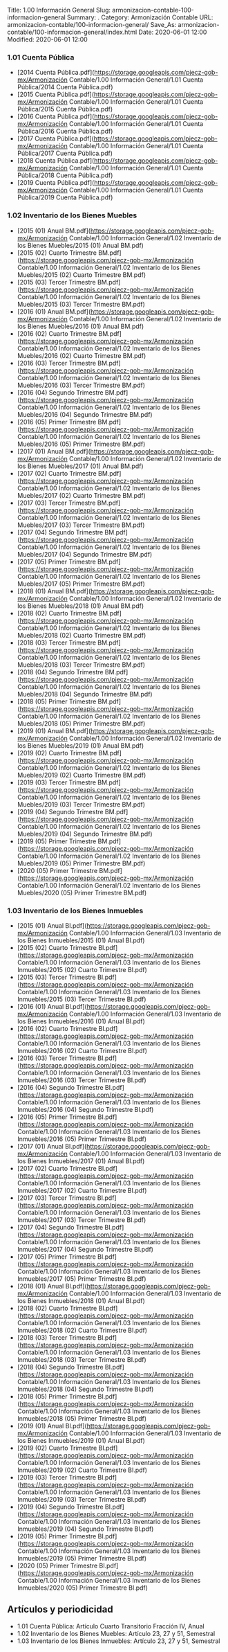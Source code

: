 Title: 1.00 Información General
Slug: armonizacion-contable-100-informacion-general
Summary: .
Category: Armonización Contable
URL: armonizacion-contable/100-informacion-general/
Save_As: armonizacion-contable/100-informacion-general/index.html
Date: 2020-06-01 12:00
Modified: 2020-06-01 12:00


 



### 1.01 Cuenta Pública


* [2014 Cuenta Pública.pdf](https://storage.googleapis.com/pjecz-gob-mx/Armonización Contable/1.00 Información General/1.01 Cuenta Pública/2014 Cuenta Pública.pdf)
* [2015 Cuenta Pública.pdf](https://storage.googleapis.com/pjecz-gob-mx/Armonización Contable/1.00 Información General/1.01 Cuenta Pública/2015 Cuenta Pública.pdf)
* [2016 Cuenta Pública.pdf](https://storage.googleapis.com/pjecz-gob-mx/Armonización Contable/1.00 Información General/1.01 Cuenta Pública/2016 Cuenta Pública.pdf)
* [2017 Cuenta Pública.pdf](https://storage.googleapis.com/pjecz-gob-mx/Armonización Contable/1.00 Información General/1.01 Cuenta Pública/2017 Cuenta Pública.pdf)
* [2018 Cuenta Pública.pdf](https://storage.googleapis.com/pjecz-gob-mx/Armonización Contable/1.00 Información General/1.01 Cuenta Pública/2018 Cuenta Pública.pdf)
* [2019 Cuenta Pública.pdf](https://storage.googleapis.com/pjecz-gob-mx/Armonización Contable/1.00 Información General/1.01 Cuenta Pública/2019 Cuenta Pública.pdf)


### 1.02 Inventario de los Bienes Muebles


* [2015 (01) Anual BM.pdf](https://storage.googleapis.com/pjecz-gob-mx/Armonización Contable/1.00 Información General/1.02 Inventario de los Bienes Muebles/2015 (01) Anual BM.pdf)
* [2015 (02) Cuarto Trimestre BM.pdf](https://storage.googleapis.com/pjecz-gob-mx/Armonización Contable/1.00 Información General/1.02 Inventario de los Bienes Muebles/2015 (02) Cuarto Trimestre BM.pdf)
* [2015 (03) Tercer Trimestre BM.pdf](https://storage.googleapis.com/pjecz-gob-mx/Armonización Contable/1.00 Información General/1.02 Inventario de los Bienes Muebles/2015 (03) Tercer Trimestre BM.pdf)
* [2016 (01) Anual BM.pdf](https://storage.googleapis.com/pjecz-gob-mx/Armonización Contable/1.00 Información General/1.02 Inventario de los Bienes Muebles/2016 (01) Anual BM.pdf)
* [2016 (02) Cuarto Trimestre BM.pdf](https://storage.googleapis.com/pjecz-gob-mx/Armonización Contable/1.00 Información General/1.02 Inventario de los Bienes Muebles/2016 (02) Cuarto Trimestre BM.pdf)
* [2016 (03) Tercer Trimestre BM.pdf](https://storage.googleapis.com/pjecz-gob-mx/Armonización Contable/1.00 Información General/1.02 Inventario de los Bienes Muebles/2016 (03) Tercer Trimestre BM.pdf)
* [2016 (04) Segundo Trimestre BM.pdf](https://storage.googleapis.com/pjecz-gob-mx/Armonización Contable/1.00 Información General/1.02 Inventario de los Bienes Muebles/2016 (04) Segundo Trimestre BM.pdf)
* [2016 (05) Primer Trimestre BM.pdf](https://storage.googleapis.com/pjecz-gob-mx/Armonización Contable/1.00 Información General/1.02 Inventario de los Bienes Muebles/2016 (05) Primer Trimestre BM.pdf)
* [2017 (01) Anual BM.pdf](https://storage.googleapis.com/pjecz-gob-mx/Armonización Contable/1.00 Información General/1.02 Inventario de los Bienes Muebles/2017 (01) Anual BM.pdf)
* [2017 (02) Cuarto Trimestre BM.pdf](https://storage.googleapis.com/pjecz-gob-mx/Armonización Contable/1.00 Información General/1.02 Inventario de los Bienes Muebles/2017 (02) Cuarto Trimestre BM.pdf)
* [2017 (03) Tercer Trimestre BM.pdf](https://storage.googleapis.com/pjecz-gob-mx/Armonización Contable/1.00 Información General/1.02 Inventario de los Bienes Muebles/2017 (03) Tercer Trimestre BM.pdf)
* [2017 (04) Segundo Trimestre BM.pdf](https://storage.googleapis.com/pjecz-gob-mx/Armonización Contable/1.00 Información General/1.02 Inventario de los Bienes Muebles/2017 (04) Segundo Trimestre BM.pdf)
* [2017 (05) Primer Trimestre BM.pdf](https://storage.googleapis.com/pjecz-gob-mx/Armonización Contable/1.00 Información General/1.02 Inventario de los Bienes Muebles/2017 (05) Primer Trimestre BM.pdf)
* [2018 (01) Anual BM.pdf](https://storage.googleapis.com/pjecz-gob-mx/Armonización Contable/1.00 Información General/1.02 Inventario de los Bienes Muebles/2018 (01) Anual BM.pdf)
* [2018 (02) Cuarto Trimestre BM.pdf](https://storage.googleapis.com/pjecz-gob-mx/Armonización Contable/1.00 Información General/1.02 Inventario de los Bienes Muebles/2018 (02) Cuarto Trimestre BM.pdf)
* [2018 (03) Tercer Trimestre BM.pdf](https://storage.googleapis.com/pjecz-gob-mx/Armonización Contable/1.00 Información General/1.02 Inventario de los Bienes Muebles/2018 (03) Tercer Trimestre BM.pdf)
* [2018 (04) Segundo Trimestre BM.pdf](https://storage.googleapis.com/pjecz-gob-mx/Armonización Contable/1.00 Información General/1.02 Inventario de los Bienes Muebles/2018 (04) Segundo Trimestre BM.pdf)
* [2018 (05) Primer Trimestre BM.pdf](https://storage.googleapis.com/pjecz-gob-mx/Armonización Contable/1.00 Información General/1.02 Inventario de los Bienes Muebles/2018 (05) Primer Trimestre BM.pdf)
* [2019 (01) Anual BM.pdf](https://storage.googleapis.com/pjecz-gob-mx/Armonización Contable/1.00 Información General/1.02 Inventario de los Bienes Muebles/2019 (01) Anual BM.pdf)
* [2019 (02) Cuarto Trimestre BM.pdf](https://storage.googleapis.com/pjecz-gob-mx/Armonización Contable/1.00 Información General/1.02 Inventario de los Bienes Muebles/2019 (02) Cuarto Trimestre BM.pdf)
* [2019 (03) Tercer Trimestre BM.pdf](https://storage.googleapis.com/pjecz-gob-mx/Armonización Contable/1.00 Información General/1.02 Inventario de los Bienes Muebles/2019 (03) Tercer Trimestre BM.pdf)
* [2019 (04) Segundo Trimestre BM.pdf](https://storage.googleapis.com/pjecz-gob-mx/Armonización Contable/1.00 Información General/1.02 Inventario de los Bienes Muebles/2019 (04) Segundo Trimestre BM.pdf)
* [2019 (05) Primer Trimestre BM.pdf](https://storage.googleapis.com/pjecz-gob-mx/Armonización Contable/1.00 Información General/1.02 Inventario de los Bienes Muebles/2019 (05) Primer Trimestre BM.pdf)
* [2020 (05) Primer Trimestre BM.pdf](https://storage.googleapis.com/pjecz-gob-mx/Armonización Contable/1.00 Información General/1.02 Inventario de los Bienes Muebles/2020 (05) Primer Trimestre BM.pdf)


### 1.03 Inventario de los Bienes Inmuebles


* [2015 (01) Anual BI.pdf](https://storage.googleapis.com/pjecz-gob-mx/Armonización Contable/1.00 Información General/1.03 Inventario de los Bienes Inmuebles/2015 (01) Anual BI.pdf)
* [2015 (02) Cuarto Trimestre BI.pdf](https://storage.googleapis.com/pjecz-gob-mx/Armonización Contable/1.00 Información General/1.03 Inventario de los Bienes Inmuebles/2015 (02) Cuarto Trimestre BI.pdf)
* [2015 (03) Tercer Trimestre BI.pdf](https://storage.googleapis.com/pjecz-gob-mx/Armonización Contable/1.00 Información General/1.03 Inventario de los Bienes Inmuebles/2015 (03) Tercer Trimestre BI.pdf)
* [2016 (01) Anual BI.pdf](https://storage.googleapis.com/pjecz-gob-mx/Armonización Contable/1.00 Información General/1.03 Inventario de los Bienes Inmuebles/2016 (01) Anual BI.pdf)
* [2016 (02) Cuarto Trimestre BI.pdf](https://storage.googleapis.com/pjecz-gob-mx/Armonización Contable/1.00 Información General/1.03 Inventario de los Bienes Inmuebles/2016 (02) Cuarto Trimestre BI.pdf)
* [2016 (03) Tercer Trimestre BI.pdf](https://storage.googleapis.com/pjecz-gob-mx/Armonización Contable/1.00 Información General/1.03 Inventario de los Bienes Inmuebles/2016 (03) Tercer Trimestre BI.pdf)
* [2016 (04) Segundo Trimestre BI.pdf](https://storage.googleapis.com/pjecz-gob-mx/Armonización Contable/1.00 Información General/1.03 Inventario de los Bienes Inmuebles/2016 (04) Segundo Trimestre BI.pdf)
* [2016 (05) Primer Trimestre BI.pdf](https://storage.googleapis.com/pjecz-gob-mx/Armonización Contable/1.00 Información General/1.03 Inventario de los Bienes Inmuebles/2016 (05) Primer Trimestre BI.pdf)
* [2017 (01) Anual BI.pdf](https://storage.googleapis.com/pjecz-gob-mx/Armonización Contable/1.00 Información General/1.03 Inventario de los Bienes Inmuebles/2017 (01) Anual BI.pdf)
* [2017 (02) Cuarto Trimestre BI.pdf](https://storage.googleapis.com/pjecz-gob-mx/Armonización Contable/1.00 Información General/1.03 Inventario de los Bienes Inmuebles/2017 (02) Cuarto Trimestre BI.pdf)
* [2017 (03) Tercer Trimestre BI.pdf](https://storage.googleapis.com/pjecz-gob-mx/Armonización Contable/1.00 Información General/1.03 Inventario de los Bienes Inmuebles/2017 (03) Tercer Trimestre BI.pdf)
* [2017 (04) Segundo Trimestre BI.pdf](https://storage.googleapis.com/pjecz-gob-mx/Armonización Contable/1.00 Información General/1.03 Inventario de los Bienes Inmuebles/2017 (04) Segundo Trimestre BI.pdf)
* [2017 (05) Primer Trimestre BI.pdf](https://storage.googleapis.com/pjecz-gob-mx/Armonización Contable/1.00 Información General/1.03 Inventario de los Bienes Inmuebles/2017 (05) Primer Trimestre BI.pdf)
* [2018 (01) Anual BI.pdf](https://storage.googleapis.com/pjecz-gob-mx/Armonización Contable/1.00 Información General/1.03 Inventario de los Bienes Inmuebles/2018 (01) Anual BI.pdf)
* [2018 (02) Cuarto Trimestre BI.pdf](https://storage.googleapis.com/pjecz-gob-mx/Armonización Contable/1.00 Información General/1.03 Inventario de los Bienes Inmuebles/2018 (02) Cuarto Trimestre BI.pdf)
* [2018 (03) Tercer Trimestre BI.pdf](https://storage.googleapis.com/pjecz-gob-mx/Armonización Contable/1.00 Información General/1.03 Inventario de los Bienes Inmuebles/2018 (03) Tercer Trimestre BI.pdf)
* [2018 (04) Segundo Trimestre BI.pdf](https://storage.googleapis.com/pjecz-gob-mx/Armonización Contable/1.00 Información General/1.03 Inventario de los Bienes Inmuebles/2018 (04) Segundo Trimestre BI.pdf)
* [2018 (05) Primer Trimestre BI.pdf](https://storage.googleapis.com/pjecz-gob-mx/Armonización Contable/1.00 Información General/1.03 Inventario de los Bienes Inmuebles/2018 (05) Primer Trimestre BI.pdf)
* [2019 (01) Anual BI.pdf](https://storage.googleapis.com/pjecz-gob-mx/Armonización Contable/1.00 Información General/1.03 Inventario de los Bienes Inmuebles/2019 (01) Anual BI.pdf)
* [2019 (02) Cuarto Trimestre BI.pdf](https://storage.googleapis.com/pjecz-gob-mx/Armonización Contable/1.00 Información General/1.03 Inventario de los Bienes Inmuebles/2019 (02) Cuarto Trimestre BI.pdf)
* [2019 (03) Tercer Trimestre BI.pdf](https://storage.googleapis.com/pjecz-gob-mx/Armonización Contable/1.00 Información General/1.03 Inventario de los Bienes Inmuebles/2019 (03) Tercer Trimestre BI.pdf)
* [2019 (04) Segundo Trimestre BI.pdf](https://storage.googleapis.com/pjecz-gob-mx/Armonización Contable/1.00 Información General/1.03 Inventario de los Bienes Inmuebles/2019 (04) Segundo Trimestre BI.pdf)
* [2019 (05) Primer Trimestre BI.pdf](https://storage.googleapis.com/pjecz-gob-mx/Armonización Contable/1.00 Información General/1.03 Inventario de los Bienes Inmuebles/2019 (05) Primer Trimestre BI.pdf)
* [2020 (05) Primer Trimestre BI.pdf](https://storage.googleapis.com/pjecz-gob-mx/Armonización Contable/1.00 Información General/1.03 Inventario de los Bienes Inmuebles/2020 (05) Primer Trimestre BI.pdf)


## Artículos y periodicidad

- 1.01 Cuenta Pública: Artículo Cuarto Transitorio Fracción IV, Anual
- 1.02 Inventario de los Bienes Muebles: Artículo 23, 27 y 51, Semestral
- 1.03 Inventario de los Bienes Inmuebles: Artículo 23, 27 y 51, Semestral



